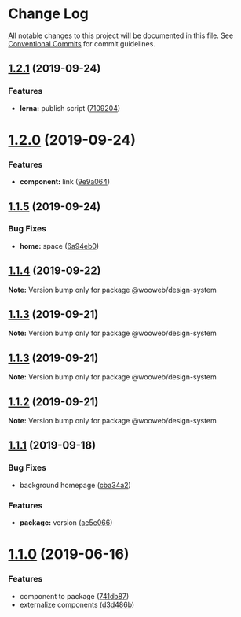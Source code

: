 # Change Log

All notable changes to this project will be documented in this file.
See [Conventional Commits](https://conventionalcommits.org) for commit guidelines.

## [1.2.1](https://github.com/samuel-gomez/static-website/compare/v1.2.0...v1.2.1) (2019-09-24)


### Features

* **lerna:** publish script ([7109204](https://github.com/samuel-gomez/static-website/commit/7109204))





# [1.2.0](https://github.com/samuel-gomez/static-website/compare/v1.1.5...v1.2.0) (2019-09-24)


### Features

* **component:** link ([9e9a064](https://github.com/samuel-gomez/static-website/commit/9e9a064))





## [1.1.5](https://github.com/samuel-gomez/static-website/compare/v1.1.4...v1.1.5) (2019-09-24)


### Bug Fixes

* **home:** space ([6a94eb0](https://github.com/samuel-gomez/static-website/commit/6a94eb0))





## [1.1.4](https://github.com/samuel-gomez/static-website/compare/v1.1.3...v1.1.4) (2019-09-22)

**Note:** Version bump only for package @wooweb/design-system





## [1.1.3](https://github.com/samuel-gomez/static-website/compare/v1.1.2...v1.1.3) (2019-09-21)

**Note:** Version bump only for package @wooweb/design-system





## [1.1.3](https://github.com/samuel-gomez/static-website/compare/v1.1.2...v1.1.3) (2019-09-21)

**Note:** Version bump only for package @wooweb/design-system





## [1.1.2](https://github.com/samuel-gomez/static-website/compare/v1.1.1...v1.1.2) (2019-09-21)

**Note:** Version bump only for package @wooweb/design-system





## [1.1.1](https://github.com/samuel-gomez/static-website/compare/v1.1.0...v1.1.1) (2019-09-18)


### Bug Fixes

* background homepage ([cba34a2](https://github.com/samuel-gomez/static-website/commit/cba34a2))


### Features

* **package:** version ([ae5e066](https://github.com/samuel-gomez/static-website/commit/ae5e066))





# [1.1.0](https://github.com/samuel-gomez/static-website/compare/v1.0.6...v1.1.0) (2019-06-16)


### Features

* component to package ([741db87](https://github.com/samuel-gomez/static-website/commit/741db87))
* externalize components ([d3d486b](https://github.com/samuel-gomez/static-website/commit/d3d486b))
